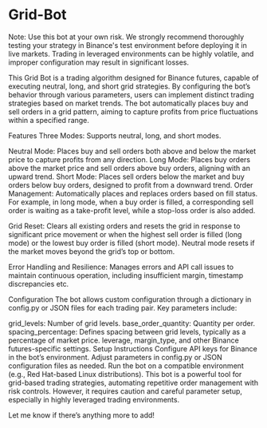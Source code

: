 # Grid-Bot

Note: Use this bot at your own risk. We strongly recommend thoroughly testing your strategy in Binance's test environment before deploying it in live markets. Trading in leveraged environments can be highly volatile, and improper configuration may result in significant losses.

This Grid Bot is a trading algorithm designed for Binance futures, capable of executing neutral, long, and short grid strategies. By configuring the bot’s behavior through various parameters, users can implement distinct trading strategies based on market trends. The bot automatically places buy and sell orders in a grid pattern, aiming to capture profits from price fluctuations within a specified range.

Features
Three Modes: Supports neutral, long, and short modes.

Neutral Mode: Places buy and sell orders both above and below the market price to capture profits from any direction.
Long Mode: Places buy orders above the market price and sell orders above buy orders, aligning with an upward trend.
Short Mode: Places sell orders below the market and buy orders below buy orders, designed to profit from a downward trend.
Order Management: Automatically places and replaces orders based on fill status. For example, in long mode, when a buy order is filled, a corresponding sell order is waiting as a take-profit level, while a stop-loss order is also added.

Grid Reset: Clears all existing orders and resets the grid in response to significant price movement or when the highest sell order is filled (long mode) or the lowest buy order is filled (short mode). Neutral mode resets if the market moves beyond the grid’s top or bottom.

Error Handling and Resilience: Manages errors and API call issues to maintain continuous operation, including insufficient margin, timestamp discrepancies etc.

Configuration
The bot allows custom configuration through a dictionary in config.py or JSON files for each trading pair. Key parameters include:

grid_levels: Number of grid levels.
base_order_quantity: Quantity per order.
spacing_percentage: Defines spacing between grid levels, typically as a percentage of market price.
leverage, margin_type, and other Binance futures-specific settings.
Setup Instructions
Configure API keys for Binance in the bot’s environment.
Adjust parameters in config.py or JSON configuration files as needed.
Run the bot on a compatible environment (e.g., Red Hat-based Linux distributions).
This bot is a powerful tool for grid-based trading strategies, automating repetitive order management with risk controls. However, it requires caution and careful parameter setup, especially in highly leveraged trading environments.

Let me know if there’s anything more to add!
